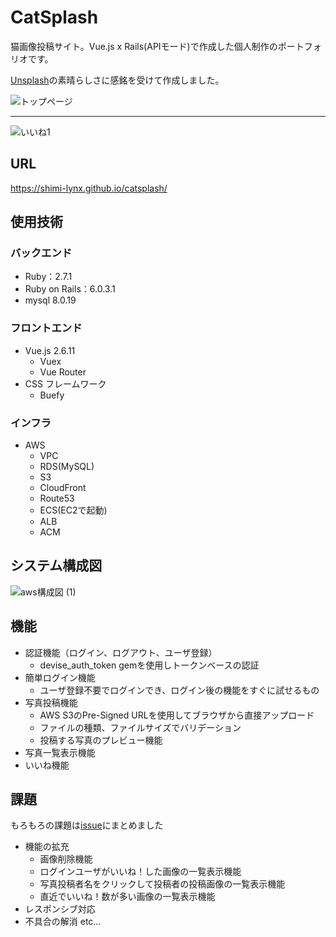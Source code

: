 # CatSplash

猫画像投稿サイト。Vue.js x Rails(APIモード)で作成した個人制作のポートフォリオです。

[Unsplash](https://unsplash.com/)の素晴らしさに感銘を受けて作成しました。

![トップページ](https://user-images.githubusercontent.com/56603283/87071005-928d5a00-c254-11ea-9efa-8d205813c176.jpg)

---
![いいね1](https://user-images.githubusercontent.com/56603283/87076075-34fd0b80-c25c-11ea-91fd-a80dbca243cc.gif)

## URL
https://shimi-lynx.github.io/catsplash/


## 使用技術
### バックエンド
- Ruby：2.7.1
- Ruby on Rails：6.0.3.1
- mysql 8.0.19

### フロントエンド
- Vue.js 2.6.11
  - Vuex
  - Vue Router
- CSS フレームワーク
  - Buefy

### インフラ
- AWS
  - VPC
  - RDS(MySQL)
  - S3
  - CloudFront
  - Route53
  - ECS(EC2で起動)
  - ALB
  - ACM

## システム構成図
![aws構成図 (1)](https://user-images.githubusercontent.com/56603283/87130761-5c8cbc00-c2ce-11ea-8beb-c72b1a66574e.jpg)

## 機能
- 認証機能（ログイン、ログアウト、ユーザ登録）
  - devise_auth_token gemを使用しトークンベースの認証
- 簡単ログイン機能
  - ユーザ登録不要でログインでき、ログイン後の機能をすぐに試せるもの
- 写真投稿機能
  - AWS S3のPre-Signed URLを使用してブラウザから直接アップロード
  - ファイルの種類、ファイルサイズでバリデーション
  - 投稿する写真のプレビュー機能
- 写真一覧表示機能
- いいね機能

## 課題
もろもろの課題は[issue](https://github.com/shimi-lynx/catsplash/issues)にまとめました
- 機能の拡充
  - 画像削除機能
  - ログインユーザがいいね！した画像の一覧表示機能
  - 写真投稿者名をクリックして投稿者の投稿画像の一覧表示機能
  - 直近でいいね！数が多い画像の一覧表示機能
- レスポンシブ対応
- 不具合の解消
etc…

